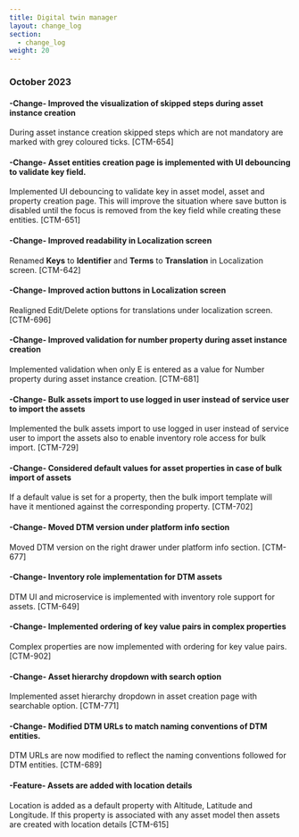 ```yaml
---
title: Digital twin manager
layout: change_log
section:
  - change_log
weight: 20
---
```



### October 2023

#### -Change- Improved the visualization of skipped steps during asset instance creation

During asset instance creation skipped steps which are not mandatory are marked with grey coloured ticks. [CTM-654]

#### -Change- Asset entities creation page is implemented with UI debouncing to validate key field.

Implemented UI debouncing to validate key in asset model, asset and property creation page. This will improve the situation where save button is disabled until the focus is removed from the key field while creating these entities. [CTM-651]

#### -Change- Improved readability in Localization screen

Renamed <b>Keys</b> to <b>Identifier</b> and <b>Terms</b> to <b>Translation</b> in Localization screen. [CTM-642]

#### -Change- Improved action buttons in Localization screen

Realigned Edit/Delete options for translations under localization screen. [CTM-696]

#### -Change- Improved validation for number property during asset instance creation

Implemented validation when only E is entered as a value for Number property during asset instance creation. [CTM-681]

#### -Change- Bulk assets import to use logged in user instead of service user to import the assets

Implemented the bulk assets import to use logged in user instead of service user to import the assets also to enable inventory role access for bulk import. [CTM-729]

#### -Change- Considered default values for asset properties in case of bulk import of assets

If a default value is set for a property, then the bulk import template will have it mentioned against the corresponding property. [CTM-702]

#### -Change- Moved DTM version under platform info section

Moved DTM version on the right drawer under platform info section. [CTM-677]

#### -Change- Inventory role implementation for DTM assets

DTM UI and microservice is implemented with inventory role support for assets. [CTM-649]

#### -Change- Implemented ordering of key value pairs in complex properties

Complex properties are now implemented with ordering for key value pairs. [CTM-902]

#### -Change- Asset hierarchy dropdown with search option

Implemented asset hierarchy dropdown in asset creation page with searchable option. [CTM-771]

#### -Change- Modified DTM URLs to match naming conventions of DTM entities.

DTM URLs are now modified to reflect the naming conventions followed for DTM entities. [CTM-689]

#### -Feature- Assets are added with location details

Location is added as a default property with Altitude, Latitude and Longitude. If this property is associated with any asset model then assets are created with location details [CTM-615]